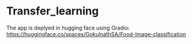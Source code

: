 # Transfer_learning

The app is deplyed in hugging face using Gradio:
https://huggingface.co/spaces/GokulnathSA/Food-Image-classification
